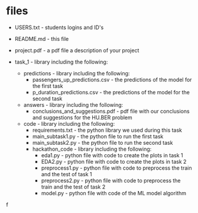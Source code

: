 # files
- USERS.txt - students logins and ID's

- README.md - this file

- project.pdf - a pdf file a description of your project

- task_1 - library including the following:
  - predictions - library including the following:
    - passengers_up_predictions.csv - the predictions of the model for the first task
    - p_duration_predictions.csv - the predictions of the model for the second task
  - answers - library including the following:
    - conclusions_and_suggestions.pdf - pdf file with our conclusions and suggestions for the HU.BER problem
  - code - library including the following:
    - requirements.txt - the python library we used during this task
    - main_subtask1.py - the python file to run the first task
    - main_subtask2.py - the python file to run the second task
    - hackathon_code - library including the following:
      - eda1.py - python file with code to create the plots in task 1
      - EDA2.py - python file with code to create the plots in task 2
      - preprocess1.py - python file with code to preprocess the train and the test of task 1
      - preprocess2.py - python file with code to preprocess the train and the test of task 2
      - model.py - python file with code of the ML model algorithm

f
